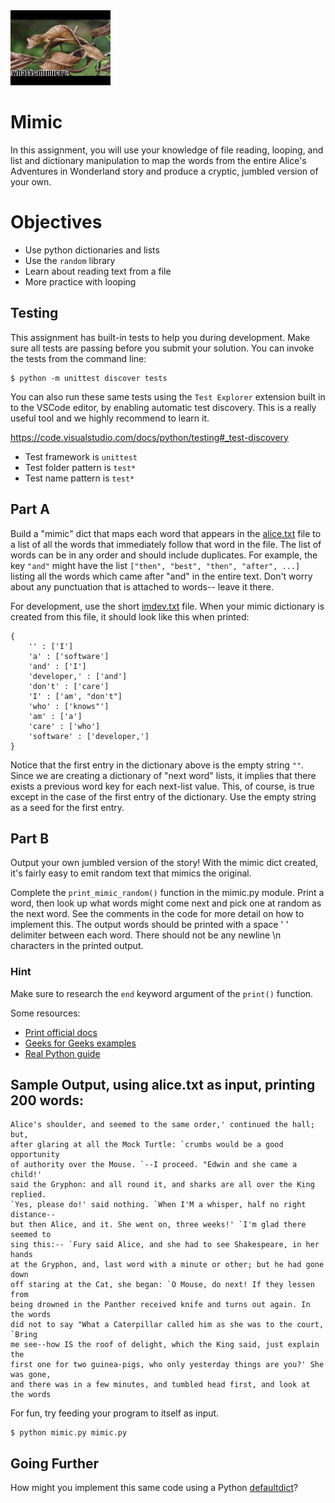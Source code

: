 <img height="120px" src="img/mimicry.jpg" />

# Mimic 
In this assignment, you will use your knowledge of file reading, looping, and list and dictionary manipulation to map the words from the entire Alice's Adventures in Wonderland story and produce a cryptic, jumbled version of your own.

# Objectives
- Use python dictionaries and lists
- Use the `random` library
- Learn about reading text from a file
- More practice with looping

## Testing
This assignment has built-in tests to help you during development. Make sure all tests are passing before you submit your solution. You can invoke the tests from the command line:
```console
$ python -m unittest discover tests
```
You can also run these same tests using the `Test Explorer` extension built in to the VSCode editor, by enabling automatic test discovery.  This is a really useful tool and we highly recommend to learn it.

https://code.visualstudio.com/docs/python/testing#_test-discovery

- Test framework is `unittest`
- Test folder pattern is `test*`
- Test name pattern is `test*`


## Part A
Build a "mimic" dict that maps each word that appears in the [alice.txt](./alice.txt) file to a list of all the words that immediately follow that word in the file. The list of words can be in any order and should include duplicates. For example, the key `"and"` might have the list `["then", "best", "then", "after", ...]` listing all the words which came after "and" in the entire text.  Don't worry about any punctuation that is attached to words-- leave it there.

For development, use the short [imdev.txt](./imdev.txt) file. When your mimic dictionary is created from this file, it should look like this when printed:
```
{
    '' : ['I']
    'a' : ['software']
    'and' : ['I']
    'developer,' : ['and']
    'don't' : ['care']
    'I' : ['am', "don't"]
    'who' : ['knows"']
    'am' : ['a']
    'care' : ['who']
    'software' : ['developer,']
}
```
Notice that the first entry in the dictionary above is the empty string `""`.  Since we are creating a dictionary of "next word" lists, it implies that there exists a previous word key for each next-list value.  This, of course, is true except in the case of the first entry of the dictionary. Use the empty string as a seed for the first entry.

## Part B
Output your own jumbled version of the story!  With the mimic dict created, it's fairly easy to emit random text that mimics the original.

Complete the `print_mimic_random()` function in the mimic.py module. Print a word, then look up what words might come next and pick one at random as the next word. See the comments in the code for more detail on how to implement this.  The output words should be printed with a space ' ' delimiter between each word.  There should not be any newline \n characters in the printed output.

### Hint
Make sure to research the `end` keyword argument of the `print()` function.

Some resources:

- [Print official docs](https://docs.python.org/3/library/functions.html#print)
- [Geeks for Geeks examples](https://www.geeksforgeeks.org/gfact-50-python-end-parameter-in-print/#:~:text=Python's%20print()%20function%20comes,character%2Fstring%20using%20this%20parameter)
- [Real Python guide](https://realpython.com/python-print/#preventing-line-breaks)

## Sample Output, using alice.txt as input, printing 200 words:
```console
Alice's shoulder, and seemed to the same order,' continued the hall; but, 
after glaring at all the Mock Turtle: `crumbs would be a good opportunity 
of authority over the Mouse. `--I proceed. "Edwin and she came a child!' 
said the Gryphon: and all round it, and sharks are all over the King replied. 
`Yes, please do!' said nothing. `When I'M a whisper, half no right distance--
but then Alice, and it. She went on, three weeks!' `I'm glad there seemed to
sing this:-- `Fury said Alice, and she had to see Shakespeare, in her hands
at the Gryphon, and, last word with a minute or other; but he had gone down
off staring at the Cat, she began: `O Mouse, do next! If they lessen from 
being drowned in the Panther received knife and turns out again. In the words
did not to say "What a Caterpillar called him as she was to the court, `Bring
me see--how IS the roof of delight, which the King said, just explain the
first one for two guinea-pigs, who only yesterday things are you?' She was gone,
and there was in a few minutes, and tumbled head first, and look at the words
```

For fun, try feeding your program to itself as input. 
    
```
$ python mimic.py mimic.py
```

## Going Further
How might you implement this same code using a Python [defaultdict](https://docs.python.org/3/library/collections.html#defaultdict-objects)?
